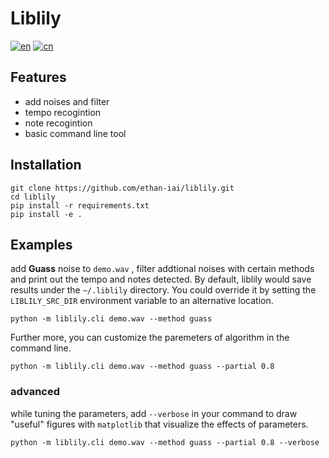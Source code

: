 # Liblily

[![en](https://img.shields.io/badge/lang-en-red.svg)](https://github.com/ethan-iai/liblily/tree/master/README.md)
[![cn](https://img.shields.io/badge/语言-cn-yellow.svg)](https://github.com/ethan-iai/liblily/tree/master/README.cn.md)

## Features
- add noises and filter 
- tempo recogintion
- note recogintion
- basic command line tool

## Installation
```shell
git clone https://github.com/ethan-iai/liblily.git
cd liblily
pip install -r requirements.txt
pip install -e .
```

## Examples
add __Guass__ noise to `demo.wav` , filter addtional noises with certain methods and print out the tempo and notes detected. By default, liblily would save results under the `~/.liblily` directory. You could override it by setting the `LIBLILY_SRC_DIR` environment variable to an alternative location.

```shell
python -m liblily.cli demo.wav --method guass 
```

Further more, you can customize the paremeters of algorithm in the command line.

```shell
python -m liblily.cli demo.wav --method guass --partial 0.8
```
### advanced

while tuning the parameters, add `--verbose` in your command to draw "useful" figures with `matplotlib` that visualize the effects of parameters. 

```shell
python -m liblily.cli demo.wav --method guass --partial 0.8 --verbose
```
